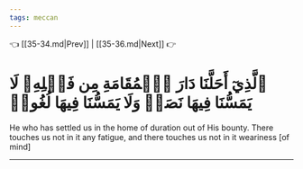 ```yaml
---
tags: meccan
---
```


👈 [[35-34.md|Prev]] | [[35-36.md|Next]] 👉

# ٱلَّذِيٓ أَحَلَّنَا دَارَ ٱلۡمُقَامَةِ مِن فَضۡلِهِۦ لَا يَمَسُّنَا فِيهَا نَصَبٞ وَلَا يَمَسُّنَا فِيهَا لُغُوبٞ

He who has settled us in the home of duration out of His bounty. There touches us not in it any fatigue, and there touches us not in it weariness [of mind]

---

